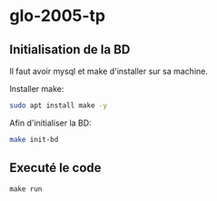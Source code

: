 # glo-2005-tp

## Initialisation de la BD
Il faut avoir mysql et make d'installer sur sa machine.

Installer make:
``` bash
sudo apt install make -y
```

Afin d'initialiser la BD:
``` bash
make init-bd
```

## Executé le code
```
make run
```